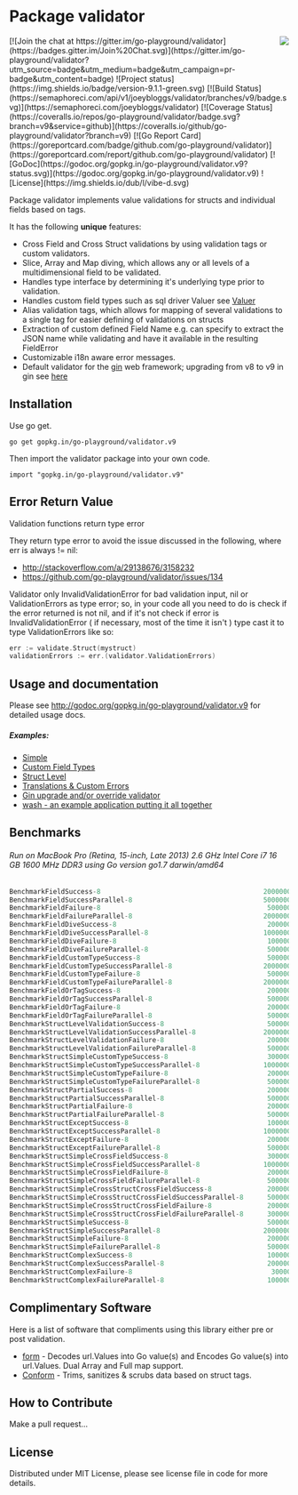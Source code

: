 Package validator
================
<img align="right" src="https://raw.githubusercontent.com/go-playground/validator/v9/logo.png">
[![Join the chat at https://gitter.im/go-playground/validator](https://badges.gitter.im/Join%20Chat.svg)](https://gitter.im/go-playground/validator?utm_source=badge&utm_medium=badge&utm_campaign=pr-badge&utm_content=badge)
![Project status](https://img.shields.io/badge/version-9.1.1-green.svg)
[![Build Status](https://semaphoreci.com/api/v1/joeybloggs/validator/branches/v9/badge.svg)](https://semaphoreci.com/joeybloggs/validator)
[![Coverage Status](https://coveralls.io/repos/go-playground/validator/badge.svg?branch=v9&service=github)](https://coveralls.io/github/go-playground/validator?branch=v9)
[![Go Report Card](https://goreportcard.com/badge/github.com/go-playground/validator)](https://goreportcard.com/report/github.com/go-playground/validator)
[![GoDoc](https://godoc.org/gopkg.in/go-playground/validator.v9?status.svg)](https://godoc.org/gopkg.in/go-playground/validator.v9)
![License](https://img.shields.io/dub/l/vibe-d.svg)

Package validator implements value validations for structs and individual fields based on tags.

It has the following **unique** features:

-   Cross Field and Cross Struct validations by using validation tags or custom validators.  
-   Slice, Array and Map diving, which allows any or all levels of a multidimensional field to be validated.  
-   Handles type interface by determining it's underlying type prior to validation.
-   Handles custom field types such as sql driver Valuer see [Valuer](https://golang.org/src/database/sql/driver/types.go?s=1210:1293#L29)
-   Alias validation tags, which allows for mapping of several validations to a single tag for easier defining of validations on structs
-   Extraction of custom defined Field Name e.g. can specify to extract the JSON name while validating and have it available in the resulting FieldError
-   Customizable i18n aware error messages.
-   Default validator for the [gin](https://github.com/gin-gonic/gin) web framework; upgrading from v8 to v9 in gin see [here](https://github.com/go-playground/validator/tree/v9/examples/gin-upgrading-overriding)

Installation
------------

Use go get.

	go get gopkg.in/go-playground/validator.v9

Then import the validator package into your own code.

	import "gopkg.in/go-playground/validator.v9"

Error Return Value
-------

Validation functions return type error

They return type error to avoid the issue discussed in the following, where err is always != nil:

* http://stackoverflow.com/a/29138676/3158232
* https://github.com/go-playground/validator/issues/134

Validator only InvalidValidationError for bad validation input, nil or ValidationErrors as type error; so, in your code all you need to do is check if the error returned is not nil, and if it's not check if error is InvalidValidationError ( if necessary, most of the time it isn't ) type cast it to type ValidationErrors like so:

```go
err := validate.Struct(mystruct)
validationErrors := err.(validator.ValidationErrors)
 ```

Usage and documentation
------

Please see http://godoc.org/gopkg.in/go-playground/validator.v9 for detailed usage docs.

##### Examples:

- [Simple](https://github.com/go-playground/validator/blob/v9/examples/simple/main.go)
- [Custom Field Types](https://github.com/go-playground/validator/blob/v9/examples/custom/main.go)
- [Struct Level](https://github.com/go-playground/validator/blob/v9/examples/struct-level/main.go)
- [Translations & Custom Errors](https://github.com/go-playground/validator/blob/v9/examples/translations/main.go)
- [Gin upgrade and/or override validator](https://github.com/go-playground/validator/tree/v9/examples/gin-upgrading-overriding)
- [wash - an example application putting it all together](https://github.com/bluesuncorp/wash)

Benchmarks
------
###### Run on MacBook Pro (Retina, 15-inch, Late 2013) 2.6 GHz Intel Core i7 16 GB 1600 MHz DDR3 using Go version go1.7 darwin/amd64
```go
BenchmarkFieldSuccess-8                                       	20000000	       105 ns/op	       0 B/op	       0 allocs/op
BenchmarkFieldSuccessParallel-8                               	50000000	        35.1 ns/op	       0 B/op	       0 allocs/op
BenchmarkFieldFailure-8                                       	 5000000	       337 ns/op	     208 B/op	       4 allocs/op
BenchmarkFieldFailureParallel-8                               	20000000	       120 ns/op	     208 B/op	       4 allocs/op
BenchmarkFieldDiveSuccess-8                                   	 2000000	       716 ns/op	     201 B/op	      11 allocs/op
BenchmarkFieldDiveSuccessParallel-8                           	10000000	       253 ns/op	     201 B/op	      11 allocs/op
BenchmarkFieldDiveFailure-8                                   	 1000000	      1060 ns/op	     412 B/op	      16 allocs/op
BenchmarkFieldDiveFailureParallel-8                           	 5000000	       360 ns/op	     413 B/op	      16 allocs/op
BenchmarkFieldCustomTypeSuccess-8                             	 5000000	       299 ns/op	      32 B/op	       2 allocs/op
BenchmarkFieldCustomTypeSuccessParallel-8                     	20000000	        86.0 ns/op	      32 B/op	       2 allocs/op
BenchmarkFieldCustomTypeFailure-8                             	 5000000	       341 ns/op	     208 B/op	       4 allocs/op
BenchmarkFieldCustomTypeFailureParallel-8                     	20000000	       140 ns/op	     208 B/op	       4 allocs/op
BenchmarkFieldOrTagSuccess-8                                  	 2000000	       893 ns/op	      16 B/op	       1 allocs/op
BenchmarkFieldOrTagSuccessParallel-8                          	 5000000	       431 ns/op	      16 B/op	       1 allocs/op
BenchmarkFieldOrTagFailure-8                                  	 2000000	       563 ns/op	     224 B/op	       5 allocs/op
BenchmarkFieldOrTagFailureParallel-8                          	 5000000	       417 ns/op	     224 B/op	       5 allocs/op
BenchmarkStructLevelValidationSuccess-8                       	 5000000	       339 ns/op	      32 B/op	       2 allocs/op
BenchmarkStructLevelValidationSuccessParallel-8               	20000000	       114 ns/op	      32 B/op	       2 allocs/op
BenchmarkStructLevelValidationFailure-8                       	 2000000	       630 ns/op	     304 B/op	       8 allocs/op
BenchmarkStructLevelValidationFailureParallel-8               	 5000000	       291 ns/op	     304 B/op	       8 allocs/op
BenchmarkStructSimpleCustomTypeSuccess-8                      	 3000000	       540 ns/op	      32 B/op	       2 allocs/op
BenchmarkStructSimpleCustomTypeSuccessParallel-8              	10000000	       176 ns/op	      32 B/op	       2 allocs/op
BenchmarkStructSimpleCustomTypeFailure-8                      	 2000000	       821 ns/op	     424 B/op	       9 allocs/op
BenchmarkStructSimpleCustomTypeFailureParallel-8              	 5000000	       336 ns/op	     440 B/op	      10 allocs/op
BenchmarkStructPartialSuccess-8                               	 2000000	       686 ns/op	     256 B/op	       6 allocs/op
BenchmarkStructPartialSuccessParallel-8                       	 5000000	       282 ns/op	     256 B/op	       6 allocs/op
BenchmarkStructPartialFailure-8                               	 2000000	       931 ns/op	     480 B/op	      11 allocs/op
BenchmarkStructPartialFailureParallel-8                       	 5000000	       394 ns/op	     480 B/op	      11 allocs/op
BenchmarkStructExceptSuccess-8                                	 1000000	      1017 ns/op	     496 B/op	      12 allocs/op
BenchmarkStructExceptSuccessParallel-8                        	10000000	       233 ns/op	     240 B/op	       5 allocs/op
BenchmarkStructExceptFailure-8                                	 2000000	       864 ns/op	     464 B/op	      10 allocs/op
BenchmarkStructExceptFailureParallel-8                        	 5000000	       393 ns/op	     464 B/op	      10 allocs/op
BenchmarkStructSimpleCrossFieldSuccess-8                      	 3000000	       552 ns/op	      72 B/op	       3 allocs/op
BenchmarkStructSimpleCrossFieldSuccessParallel-8              	10000000	       202 ns/op	      72 B/op	       3 allocs/op
BenchmarkStructSimpleCrossFieldFailure-8                      	 2000000	       798 ns/op	     304 B/op	       8 allocs/op
BenchmarkStructSimpleCrossFieldFailureParallel-8              	 5000000	       356 ns/op	     304 B/op	       8 allocs/op
BenchmarkStructSimpleCrossStructCrossFieldSuccess-8           	 2000000	       825 ns/op	      80 B/op	       4 allocs/op
BenchmarkStructSimpleCrossStructCrossFieldSuccessParallel-8   	 5000000	       300 ns/op	      80 B/op	       4 allocs/op
BenchmarkStructSimpleCrossStructCrossFieldFailure-8           	 2000000	      1103 ns/op	     320 B/op	       9 allocs/op
BenchmarkStructSimpleCrossStructCrossFieldFailureParallel-8   	 3000000	       433 ns/op	     320 B/op	       9 allocs/op
BenchmarkStructSimpleSuccess-8                                	 5000000	       360 ns/op	       0 B/op	       0 allocs/op
BenchmarkStructSimpleSuccessParallel-8                        	20000000	       110 ns/op	       0 B/op	       0 allocs/op
BenchmarkStructSimpleFailure-8                                	 2000000	       783 ns/op	     424 B/op	       9 allocs/op
BenchmarkStructSimpleFailureParallel-8                        	 5000000	       358 ns/op	     424 B/op	       9 allocs/op
BenchmarkStructComplexSuccess-8                               	 1000000	      2120 ns/op	     128 B/op	       8 allocs/op
BenchmarkStructComplexSuccessParallel-8                       	 2000000	       659 ns/op	     128 B/op	       8 allocs/op
BenchmarkStructComplexFailure-8                               	  300000	      5126 ns/op	    3041 B/op	      53 allocs/op
BenchmarkStructComplexFailureParallel-8                       	 1000000	      2261 ns/op	    3041 B/op	      53 allocs/op
```

Complimentary Software
----------------------

Here is a list of software that compliments using this library either pre or post validation.

* [form](https://github.com/go-playground/form) - Decodes url.Values into Go value(s) and Encodes Go value(s) into url.Values. Dual Array and Full map support.
* [Conform](https://github.com/leebenson/conform) - Trims, sanitizes & scrubs data based on struct tags.

How to Contribute
------

Make a pull request...

License
------
Distributed under MIT License, please see license file in code for more details.
